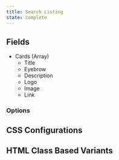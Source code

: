 ```yaml
---
title: Search Listing
state: complete
---
```


## Fields

- Cards (Array)
    - Title
    - Eyebrow
    - Description
    - Logo
    - Image
    - Link

### Options

## CSS Configurations

## HTML Class Based Variants
